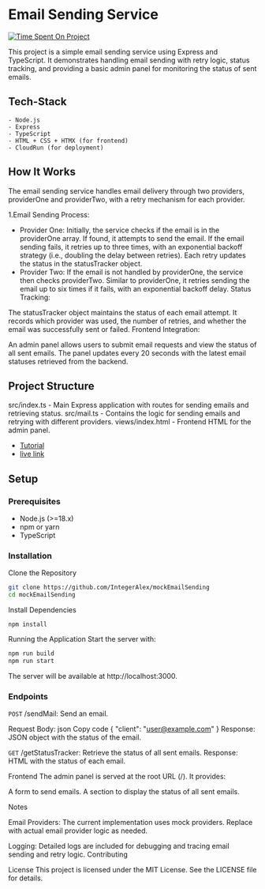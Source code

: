 # Email Sending Service

[![Time Spent On Project](https://wakatime.com/badge/user/018e6a20-9532-42e6-b0cd-906f7586aac9/project/2cba7168-90d3-47cd-9de2-8a0039bb7fe5.svg)](https://wakatime.com/badge/user/018e6a20-9532-42e6-b0cd-906f7586aac9/project/2cba7168-90d3-47cd-9de2-8a0039bb7fe5)

This project is a simple email sending service using Express and TypeScript. It demonstrates handling email sending with retry logic, status tracking, and providing a basic admin panel for monitoring the status of sent emails.

## Tech-Stack
    - Node.js
    - Express
    - TypeScript
    - HTML + CSS + HTMX (for frontend)
    - CloudRun (for deployment)


## How It Works

The email sending service handles email delivery through two providers, providerOne and providerTwo, with a retry mechanism for each provider.

1.Email Sending Process:

 - Provider One: Initially, the service checks if the email is in the providerOne array. If found, it attempts to send the email. If the email sending fails, it retries up to three times, with an exponential backoff strategy (i.e., doubling the delay between retries). Each retry updates the status in the statusTracker object.
 - Provider Two: If the email is not handled by providerOne, the service then checks providerTwo. Similar to providerOne, it retries sending the email up to six times if it fails, with an exponential backoff delay.
Status Tracking:

The statusTracker object maintains the status of each email attempt. It records which provider was used, the number of retries, and whether the email was successfully sent or failed.
Frontend Integration:

An admin panel allows users to submit email requests and view the status of all sent emails. The panel updates every 20 seconds with the latest email statuses retrieved from the backend.

## Project Structure

src/index.ts - Main Express application with routes for sending emails and retrieving status.
src/mail.ts - Contains the logic for sending emails and retrying with different providers.
views/index.html - Frontend HTML for the admin panel.
- [Tutorial](https://youtu.be/a5VeOa7Rbxw)
- [live link](https://email-v2ndqtpkjq-uc.a.run.app)

## Setup

### Prerequisites
 - Node.js (>=18.x)
 - npm or yarn
 - TypeScript

### Installation

Clone the Repository

```bash
git clone https://github.com/IntegerAlex/mockEmailSending
cd mockEmailSending
```

Install Dependencies

`npm install`


Running the Application
Start the server with:

```bash
npm run build
npm run start
```

The server will be available at http://localhost:3000.

### Endpoints

`POST` /sendMail: Send an email.

Request Body:
json
Copy code
{ "client": "user@example.com" }
Response: JSON object with the status of the email.

`GET` /getStatusTracker: Retrieve the status of all sent emails.
Response: HTML with the status of each email.

Frontend
The admin panel is served at the root URL (/). It provides:

A form to send emails.
A section to display the status of all sent emails.

Notes

Email Providers: The current implementation uses mock providers. Replace with actual email provider logic as needed.

Logging: Detailed logs are included for debugging and tracing email sending and retry logic.
Contributing

License
This project is licensed under the MIT License. See the LICENSE file for details.
